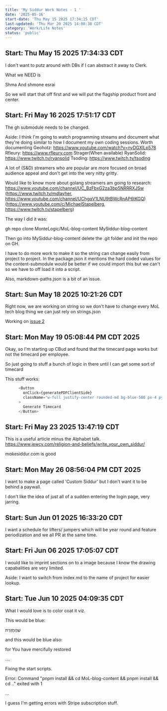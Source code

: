 ```yaml
---
title: 'My Siddur Work Notes - 1 '
date: '2025-05-16'
start-date: 'Thu May 15 2025 17:34:15 CDT'
last-updated: 'Thu Mar 20 2025 14:00:38 CDT'
category: 'Work/Life Notes'
status: 'public'
---
```



## Start: Thu May 15 2025 17:34:33 CDT

I don't want to putz around with DBs if I can abstract it away to Clerk.



What we NEED is 

Shma 
And shmone esrai 



So we will start that off first and we will put the flagship product front and center.

## Start: Fri May 16 2025 17:51:17 CDT

The gh submodule needs to be changed. 

Aside: I think I'm going to watch programming streams and document what they're doing similar to how I document my own coding sessions. 
Worth documenting
Geohotz: https://www.youtube.com/watch?v=nyDGXlLp578
Rfleury: https://www.rfleury.com
Strager(When available)
RyanSolid: https://www.twitch.tv/ryansolid
Tsoding: https://www.twitch.tv/tsoding

A lot of (S&D) streamers who are popular are more focused on broad audience appeal and don't get into the very nitty gritty.

Would like to know more about golang streamers am going to research:
 https://www.youtube.com/channel/UC_BzFbxG2za3bp5NRRRXJSw
(https://www.twitch.tv/mdlayher, https://www.youtube.com/channel/UChgqV1LNU9tBWcRnAP6tKGQ)
(https://www.youtube.com/c/MichaelStapelberg, https://www.twitch.tv/stapelberg)


The way I did it was:

gh repo clone MonteLogic/MoL-blog-content MySiddur-blog-content

Then go into MySiddur-blog-content delete the .git folder and init the repo on GH.

I have to do more work to make it so the string can change easily from project to project. In the package.json it mentions the hard coded values for the content-submodule would be better if we could import this but we can't so we have to off load it into a script.

Also, markdown-paths.json is a bit of an issue.

## Start: Sun May 18 2025 10:21:26 CDT

Right now, we are working on string so we don't have to change every MoL tech blog thing we can just rely on strings.json


Working on [issue 2](/MoL-blog-content/posts/categorized/work-project-notes/work-notes/categorized/MySiddur/issues/issue2/index.md)


## Start: Mon May 19 05:08:44 PM CDT 2025


Okay, so I'm starting up CBud and found that the timecard page works but not the timecard per employee. 


So just going to stuff a bunch of logic in there until I can get some sort of timecard


This stuff works:

```ts
      <Button
        onClick={generatePDFClientSide}
        className="w-full justify-center rounded-md bg-blue-500 px-4 py-2 text-sm font-bold text-white hover:bg-blue-600 focus:outline-none focus-visible:ring-2 focus-visible:ring-white/75"
      >
        Generate Timecard
      </Button>

```







## Start: Fri May 23 2025 13:47:19 CDT


This is a useful article minus the Alphabet talk.
https://www.jewcy.com/religion-and-beliefs/write_your_own_siddur/

mαkesiddur.com is good 









## Start: Mon May 26 08:56:04 PM CDT 2025

I want to make a page called 'Custom Siddur' but I don't want it to be behind a paywall. 

I don't like the idea of just all of a sudden entering the login page, very jarring.


## Start: Sun Jun 01 2025 16:33:20 CDT


I want a schedule for lifters/ jumpers which will be year round and feature periodization and we all PR at the same time. 


## Start: Fri Jun 06 2025 17:05:07 CDT

I would like to imprint sections on to a image because I know the drawing capabalities are very limited. 


Aside: I want to switch from index.md to the name of project for easier lookup.


## Start: Tue Jun 10 2025 04:09:35 CDT

What I would love is to color coat it viz. 

This would be blue:

שֶׁהֶֽחֱזַֽרְת

and this would be blue also:

for You have mercifully restored

.... 


Fixing the start scripts.

Error: Command "pnpm install && cd MoL-blog-content && pnpm install && cd .." exited with 1 


... 

I guess I'm getting errors with Stripe subscription stuff. 


